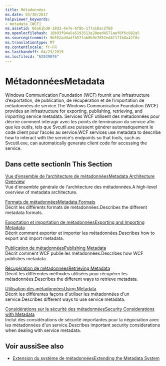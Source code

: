 ```yaml
---
title: Métadonnées
ms.date: 03/30/2017
helpviewer_keywords:
- metadata [WCF]
ms.assetid: 66a61bd0-18d3-4e7e-bf8b-177a10ac2f60
ms.openlocfilehash: 10b93f94a5a5193513e20eed4571aaf8f6c882a5
ms.sourcegitcommit: 9b552addadfb57fab0b9e7852ed4f1f1b8a42f8e
ms.translationtype: MT
ms.contentlocale: fr-FR
ms.lasthandoff: 04/23/2019
ms.locfileid: "62039076"
---
```

# <a name="metadata"></a><span data-ttu-id="e16f5-102">Métadonnées</span><span class="sxs-lookup"><span data-stu-id="e16f5-102">Metadata</span></span>
<span data-ttu-id="e16f5-103">Windows Communication Foundation (WCF) fournit une infrastructure d’exportation, de publication, de récupération et de l’importation de métadonnées de service.</span><span class="sxs-lookup"><span data-stu-id="e16f5-103">The Windows Communication Foundation (WCF) provides an infrastructure for exporting, publishing, retrieving, and importing service metadata.</span></span> <span data-ttu-id="e16f5-104">Services WCF utilisent des métadonnées pour décrire comment interagir avec les points de terminaison du service afin que les outils, tels que Svcutil.exe puissent générer automatiquement le code client pour l’accès au service.</span><span class="sxs-lookup"><span data-stu-id="e16f5-104">WCF services use metadata to describe how to interact with the service's endpoints so that tools, such as Svcutil.exe, can automatically generate client code for accessing the service.</span></span>  
  
## <a name="in-this-section"></a><span data-ttu-id="e16f5-105">Dans cette section</span><span class="sxs-lookup"><span data-stu-id="e16f5-105">In This Section</span></span>  
 [<span data-ttu-id="e16f5-106">Vue d’ensemble de l’architecture de métadonnées</span><span class="sxs-lookup"><span data-stu-id="e16f5-106">Metadata Architecture Overview</span></span>](../../../../docs/framework/wcf/feature-details/metadata-architecture-overview.md)  
 <span data-ttu-id="e16f5-107">Vue d'ensemble générale de l'architecture des métadonnées.</span><span class="sxs-lookup"><span data-stu-id="e16f5-107">A high-level overview of metadata architecture.</span></span>  
  
 [<span data-ttu-id="e16f5-108">Formats de métadonnées</span><span class="sxs-lookup"><span data-stu-id="e16f5-108">Metadata Formats</span></span>](../../../../docs/framework/wcf/feature-details/metadata-formats.md)  
 <span data-ttu-id="e16f5-109">Décrit les différents formats de métadonnées.</span><span class="sxs-lookup"><span data-stu-id="e16f5-109">Describes the different metadata formats.</span></span>  
  
 [<span data-ttu-id="e16f5-110">Exportation et importation de métadonnées</span><span class="sxs-lookup"><span data-stu-id="e16f5-110">Exporting and Importing Metadata</span></span>](../../../../docs/framework/wcf/feature-details/exporting-and-importing-metadata.md)  
 <span data-ttu-id="e16f5-111">Décrit comment exporter et importer les métadonnées.</span><span class="sxs-lookup"><span data-stu-id="e16f5-111">Describes how to export and import metadata.</span></span>  
  
 [<span data-ttu-id="e16f5-112">Publication de métadonnées</span><span class="sxs-lookup"><span data-stu-id="e16f5-112">Publishing Metadata</span></span>](../../../../docs/framework/wcf/feature-details/publishing-metadata.md)  
 <span data-ttu-id="e16f5-113">Décrit comment WCF publie les métadonnées.</span><span class="sxs-lookup"><span data-stu-id="e16f5-113">Describes how WCF publishes metadata.</span></span>  
  
 [<span data-ttu-id="e16f5-114">Récupération de métadonnées</span><span class="sxs-lookup"><span data-stu-id="e16f5-114">Retrieving Metadata</span></span>](../../../../docs/framework/wcf/feature-details/retrieving-metadata.md)  
 <span data-ttu-id="e16f5-115">Décrit les différentes méthodes utilisées pour récupérer les métadonnées.</span><span class="sxs-lookup"><span data-stu-id="e16f5-115">Describes the different ways to retrieve metadata.</span></span>  
  
 [<span data-ttu-id="e16f5-116">Utilisation des métadonnées</span><span class="sxs-lookup"><span data-stu-id="e16f5-116">Using Metadata</span></span>](../../../../docs/framework/wcf/feature-details/using-metadata.md)  
 <span data-ttu-id="e16f5-117">Décrit les différentes façons d'utiliser les métadonnées d'un service.</span><span class="sxs-lookup"><span data-stu-id="e16f5-117">Describes different ways to use service metadata.</span></span>  
  
 [<span data-ttu-id="e16f5-118">Considérations sur la sécurité des métadonnées</span><span class="sxs-lookup"><span data-stu-id="e16f5-118">Security Considerations with Metadata</span></span>](../../../../docs/framework/wcf/feature-details/security-considerations-with-metadata.md)  
 <span data-ttu-id="e16f5-119">Inclut des considérations de sécurité importantes pour la négociation avec les métadonnées d'un service.</span><span class="sxs-lookup"><span data-stu-id="e16f5-119">Describes important security considerations when dealing with service metadata.</span></span>  
  
## <a name="see-also"></a><span data-ttu-id="e16f5-120">Voir aussi</span><span class="sxs-lookup"><span data-stu-id="e16f5-120">See also</span></span>

- [<span data-ttu-id="e16f5-121">Extension du système de métadonnées</span><span class="sxs-lookup"><span data-stu-id="e16f5-121">Extending the Metadata System</span></span>](../../../../docs/framework/wcf/extending/extending-the-metadata-system.md)
